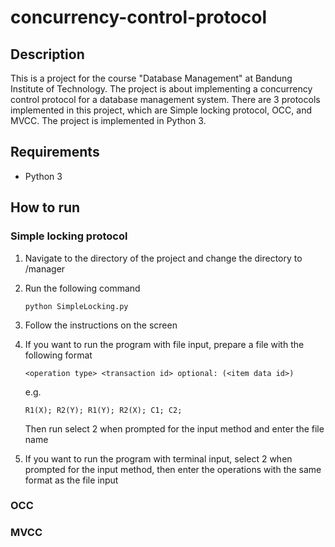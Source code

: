 # concurrency-control-protocol

## Description

This is a project for the course "Database Management" at Bandung Institute of Technology. The project is about implementing a concurrency control protocol for a database management system. There are 3 protocols implemented in this project, which are Simple locking protocol, OCC, and MVCC. The project is implemented in Python 3.

## Requirements

- Python 3

## How to run

### Simple locking protocol

1. Navigate to the directory of the project and change the directory to /manager
2. Run the following command

   ```
   python SimpleLocking.py
   ```

3. Follow the instructions on the screen
4. If you want to run the program with file input, prepare a file with the following format

   ```
   <operation type> <transaction id> optional: (<item data id>)
   ```

   e.g.

   ```
   R1(X); R2(Y); R1(Y); R2(X); C1; C2;
   ```

   Then run select 2 when prompted for the input method and enter the file name

5. If you want to run the program with terminal input, select 2 when prompted for the input method, then enter the operations with the same format as the file input

### OCC

### MVCC
